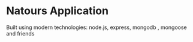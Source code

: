 # Natours Application

Built using modern technologies: node.js, express, mongodb , mongoose and friends
